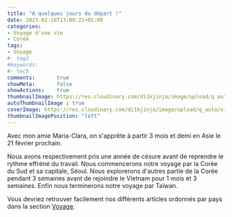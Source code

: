 ```yaml
---
title: "A quelques jours du départ !"
date: 2023-02-16T13:09:21+01:00
categories:
- Voyage d'une vie
- Corée
tags:
- Voyage
#- tag2
#keywords:
#- tech
comments:       true
showMeta:       false
showActions:    true
thumbnailImage: https://res.cloudinary.com/di1kjinja/image/upload/q_auto/v1676711662/bagage.jpg
autoThumbnailImage : true
coverImage: https://res.cloudinary.com/di1kjinja/image/upload/q_auto/v1676711662/bagage.jpg
thumbnailImagePosition: "left"
---
```


Avec mon amie Maria-Clara, on s'apprête à partir 3 mois et demi en Asie le 21 février prochain. 

Nous avons respectivement pris une année de césure avant de reprendre le rythme effréné du travail. 
Nous commencerons notre voyage par la Corée du Sud et sa capitale, Séoul. Nous explorerons d'autres partie de la Corée pendant 3 semaines avant de rejoindre le Vietnam pour 1 mois et 3 semaines. Enfin nous terminerons notre voyage par Taïwan.  

Vous devriez retrouver facilement nos différents articles ordonnés par pays dans la section [Voyage](/page/voyage/).